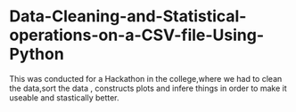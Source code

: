 # Data-Cleaning-and-Statistical-operations-on-a-CSV-file-Using-Python
 This was conducted for a Hackathon in the college,where we had to clean the data,sort the data , constructs plots and infere things in order to make it useable and stastically better.

